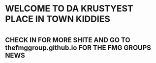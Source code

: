 <h1> WELCOME TO DA KRUSTYEST PLACE IN TOWN KIDDIES <h1>

<h2> CHECK IN FOR MORE SHITE AND GO TO thefmggroup.github.io FOR THE FMG GROUPS NEWS <h2>
  
  
